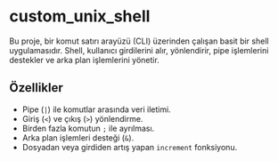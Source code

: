 # custom_unix_shell

Bu proje, bir komut satırı arayüzü (CLI) üzerinden çalışan basit bir shell uygulamasıdır. Shell, kullanıcı girdilerini alır, yönlendirir, pipe işlemlerini destekler ve arka plan işlemlerini yönetir.

## Özellikler
- Pipe (`|`) ile komutlar arasında veri iletimi.
- Giriş (`<`) ve çıkış (`>`) yönlendirme.
- Birden fazla komutun `;` ile ayrılması.
- Arka plan işlemleri desteği (`&`).
- Dosyadan veya girdiden artış yapan `increment` fonksiyonu.
